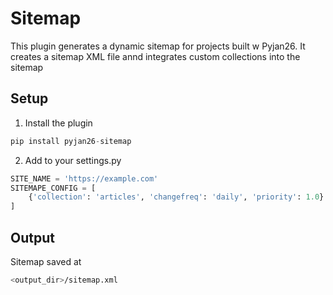 # Sitemap

This plugin generates a dynamic sitemap for projects built w Pyjan26.
It creates a sitemap XML file annd integrates custom collections into the sitemap

## Setup

1. Install the plugin
```python
pip install pyjan26-sitemap
```

2. Add to your settings.py

```python
SITE_NAME = 'https://example.com'
SITEMAPE_CONFIG = [
	{'collection': 'articles', 'changefreq': 'daily', 'priority': 1.0}
] 
```

## Output

Sitemap saved at
```bash
<output_dir>/sitemap.xml
```


